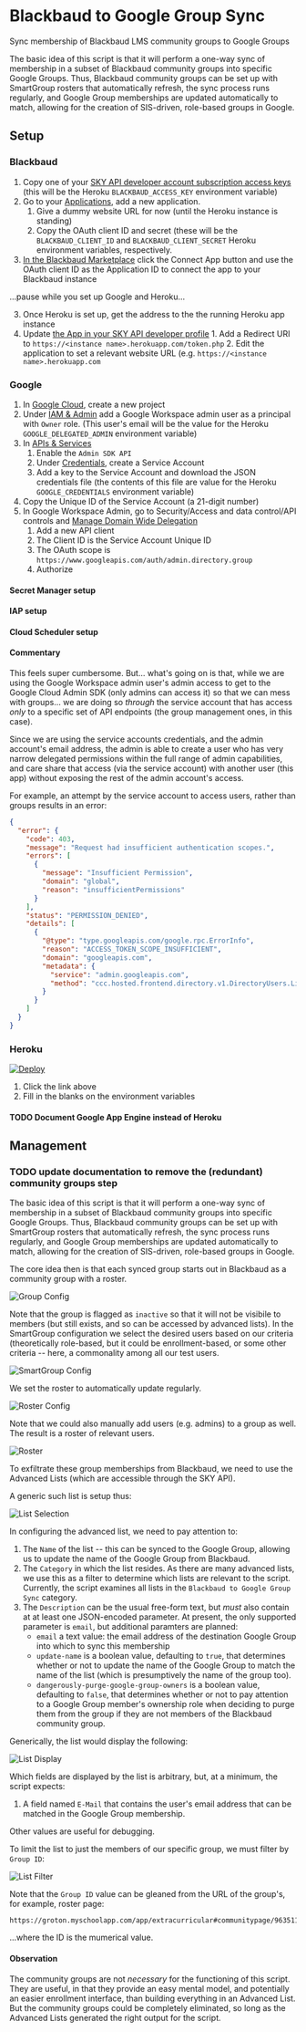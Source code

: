 # Blackbaud to Google Group Sync

Sync membership of Blackbaud LMS community groups to Google Groups

The basic idea of this script is that it will perform a one-way sync of membership in a subset of Blackbaud community groups into specific Google Groups. Thus, Blackbaud community groups can be set up with SmartGroup rosters that automatically refresh, the sync process runs regularly, and Google Group memberships are updated automatically to match, allowing for the creation of SIS-driven, role-based groups in Google.

## Setup

### Blackbaud

1. Copy one of your [SKY API developer account subscription access keys](https://developer.blackbaud.com/subscriptions/) (this will be the Heroku `BLACKBAUD_ACCESS_KEY` environment variable)
2. Go to your [Applications](https://developer.blackbaud.com/apps/), add a new application.
   1. Give a dummy website URL for now (until the Heroku instance is standing)
   2. Copy the OAuth client ID and secret (these will be the `BLACKBAUD_CLIENT_ID` and `BLACKBAUD_CLIENT_SECRET` Heroku environment variables, respectively.
3. [In the Blackbaud Marketplace](https://app.blackbaud.com/marketplace/manage) click the Connect App button and use the OAuth client ID as the Application ID to connect the app to your Blackbaud instance

...pause while you set up Google and Heroku...

3. Once Heroku is set up, get the address to the the running Heroku app instance
4. Update [the App in your SKY API developer profile](https://developer.blackbaud.com/apps/) 1. Add a Redirect URI to `https://<instance name>.herokuapp.com/token.php` 2. Edit the application to set a relevant website URL (e.g. `https://<instance name>.herokuapp.com`

### Google

1. In [Google Cloud](https://console.cloud.google.com/), create a new project
2. Under [IAM & Admin](https://console.cloud.google.com/iam-admin/iam) add a Google Workspace admin user as a principal with `Owner` role. (This user's email will be the value for the Heroku `GOOGLE_DELEGATED_ADMIN` environment variable)
3. In [APIs & Services](https://console.cloud.google.com/apis/dashboard)
   1. Enable the `Admin SDK API`
   2. Under [Credentials](https://console.cloud.google.com/apis/credentials), create a Service Account
   3. Add a key to the Service Account and download the JSON credentials file (the contents of this file are value for the Heroku `GOOGLE_CREDENTIALS` environment variable)
4. Copy the Unique ID of the Service Account (a 21-digit number)
5. In Google Workspace Admin, go to Security/Access and data control/API controls and [Manage Domain Wide Delegation](https://admin.google.com/ac/owl/domainwidedelegation)
   1. Add a new API client
   2. The Client ID is the Service Account Unique ID
   3. The OAuth scope is `https://www.googleapis.com/auth/admin.directory.group`
   4. Authorize

#### Secret Manager setup

#### IAP setup

#### Cloud Scheduler setup

#### Commentary

This feels super cumbersome. But... what's going on is that, while we are using the Google Workspace admin user's admin access to get to the Google Cloud Admin SDK (only admins can access it) so that we can mess with groups... we are doing so _through_ the service account that has access _only_ to a specific set of API endpoints (the group management ones, in this case).

Since we are using the service accounts credentials, and the admin account's email address, the admin is able to create a user who has very narrow delegated permissions within the full range of admin capabilities, and care share that access (via the service account) with another user (this app) without exposing the rest of the admin account's access.

For example, an attempt by the service account to access users, rather than groups results in an error:

```json
{
  "error": {
    "code": 403,
    "message": "Request had insufficient authentication scopes.",
    "errors": [
      {
        "message": "Insufficient Permission",
        "domain": "global",
        "reason": "insufficientPermissions"
      }
    ],
    "status": "PERMISSION_DENIED",
    "details": [
      {
        "@type": "type.googleapis.com/google.rpc.ErrorInfo",
        "reason": "ACCESS_TOKEN_SCOPE_INSUFFICIENT",
        "domain": "googleapis.com",
        "metadata": {
          "service": "admin.googleapis.com",
          "method": "ccc.hosted.frontend.directory.v1.DirectoryUsers.List"
        }
      }
    ]
  }
}
```

### Heroku

[![Deploy](https://www.herokucdn.com/deploy/button.svg)](https://heroku.com/deploy)

1. Click the link above
2. Fill in the blanks on the environment variables

#### TODO Document Google App Engine instead of Heroku

## Management

### TODO update documentation to remove the (redundant) community groups step

The basic idea of this script is that it will perform a one-way sync of membership in a subset of Blackbaud community groups into specific Google Groups. Thus, Blackbaud community groups can be set up with SmartGroup rosters that automatically refresh, the sync process runs regularly, and Google Group memberships are updated automatically to match, allowing for the creation of SIS-driven, role-based groups in Google.

The core idea then is that each synced group starts out in Blackbaud as a community group with a roster.

![Group Config](docs/images/01-group-config.png)

Note that the group is flagged as `inactive` so that it will not be visibile to members (but still exists, and so can be accessed by advanced lists). In the SmartGroup configuration we select the desired users based on our criteria (theoretically role-based, but it could be enrollment-based, or some other criteria -- here, a commonality among all our test users.

![SmartGroup Config](docs/images/02-smartgroup.png)

We set the roster to automatically update regularly.

![Roster Config](docs/images/03-roster-config.png)

Note that we could also manually add users (e.g. admins) to a group as well. The result is a roster of relevant users.

![Roster](docs/images/04-roster.png)

To exfiltrate these group memberships from Blackbaud, we need to use the Advanced Lists (which are accessible through the SKY API).

A generic such list is setup thus:

![List Selection](docs/images/05-list-select.png)

In configuring the advanced list, we need to pay attention to:

1. The `Name` of the list -- this can be synced to the Google Group, allowing us to update the name of the Google Group from Blackbaud.
2. The `Category` in which the list resides. As there are many advanced lists, we use this as a filter to determine which lists are relevant to the script. Currently, the script examines all lists in the `Blackbaud to Google Group Sync` category.
3. The `Description` can be the usual free-form text, but _must_ also contain at at least one JSON-encoded parameter. At present, the only supported parameter is `email`, but additional paramters are planned:
   - `email` a text value: the email address of the destination Google Group into which to sync this membership
   - `update-name` is a boolean value, defaulting to `true`, that determines whether or not to update the name of the Google Group to match the name of the list (which is presumptively the name of the group too).
   - `dangerously-purge-google-group-owners` is a boolean value, defaulting to `false`, that determines whether or not to pay attention to a Google Group member's ownership role when deciding to purge them from the group if they are not members of the Blackbaud community group.

Generically, the list would display the following:

![List Display](docs/images/06-list-display.png)

Which fields are displayed by the list is arbitrary, but, at a minimum, the script expects:

1. A field named `E-Mail` that contains the user's email address that can be matched in the Google Group membership.

Other values are useful for debugging.

To limit the list to just the members of our specific group, we must filter by `Group ID`:

![List Filter](docs/images/07-list-filter.png)

Note that the `Group ID` value can be gleaned from the URL of the group's, for example, roster page:

```
https://groton.myschoolapp.com/app/extracurricular#communitypage/96351172/roster
```

...where the ID is the mumerical value.

#### Observation

The community groups are not _necessary_ for the functioning of this script. They are useful, in that they provide an easy mental model, and potentially an easier enrollment interface, than building everything in an Advanced List. But the community groups could be completely eliminated, so long as the Advanced Lists generated the right output for the script.
